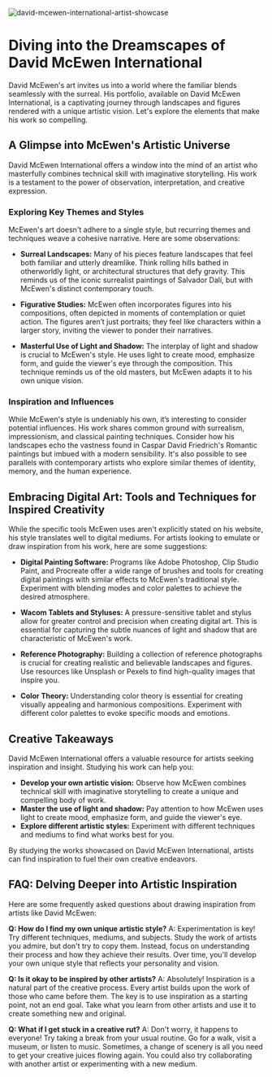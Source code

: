 ![david-mcewen-international-artist-showcase](https://images.pexels.com/photos/12195867/pexels-photo-12195867.jpeg?auto=compress&cs=tinysrgb&fit=crop&h=627&w=1200)

# Diving into the Dreamscapes of David McEwen International

David McEwen's art invites us into a world where the familiar blends seamlessly with the surreal. His portfolio, available on David McEwen International, is a captivating journey through landscapes and figures rendered with a unique artistic vision. Let's explore the elements that make his work so compelling.

## A Glimpse into McEwen's Artistic Universe

David McEwen International offers a window into the mind of an artist who masterfully combines technical skill with imaginative storytelling. His work is a testament to the power of observation, interpretation, and creative expression.

### Exploring Key Themes and Styles

McEwen's art doesn't adhere to a single style, but recurring themes and techniques weave a cohesive narrative. Here are some observations:

*   **Surreal Landscapes:** Many of his pieces feature landscapes that feel both familiar and utterly dreamlike. Think rolling hills bathed in otherworldly light, or architectural structures that defy gravity. This reminds us of the iconic surrealist paintings of Salvador Dalí, but with McEwen's distinct contemporary touch.

*   **Figurative Studies:** McEwen often incorporates figures into his compositions, often depicted in moments of contemplation or quiet action. The figures aren’t just portraits; they feel like characters within a larger story, inviting the viewer to ponder their narratives.

*   **Masterful Use of Light and Shadow:** The interplay of light and shadow is crucial to McEwen's style. He uses light to create mood, emphasize form, and guide the viewer's eye through the composition. This technique reminds us of the old masters, but McEwen adapts it to his own unique vision.

### Inspiration and Influences

While McEwen's style is undeniably his own, it’s interesting to consider potential influences. His work shares common ground with surrealism, impressionism, and classical painting techniques. Consider how his landscapes echo the vastness found in Caspar David Friedrich's Romantic paintings but imbued with a modern sensibility. It's also possible to see parallels with contemporary artists who explore similar themes of identity, memory, and the human experience.

## Embracing Digital Art: Tools and Techniques for Inspired Creativity

While the specific tools McEwen uses aren't explicitly stated on his website, his style translates well to digital mediums. For artists looking to emulate or draw inspiration from his work, here are some suggestions:

*   **Digital Painting Software:** Programs like Adobe Photoshop, Clip Studio Paint, and Procreate offer a wide range of brushes and tools for creating digital paintings with similar effects to McEwen's traditional style. Experiment with blending modes and color palettes to achieve the desired atmosphere.

*   **Wacom Tablets and Styluses:** A pressure-sensitive tablet and stylus allow for greater control and precision when creating digital art. This is essential for capturing the subtle nuances of light and shadow that are characteristic of McEwen's work.

*   **Reference Photography:** Building a collection of reference photographs is crucial for creating realistic and believable landscapes and figures. Use resources like Unsplash or Pexels to find high-quality images that inspire you.

*   **Color Theory:** Understanding color theory is essential for creating visually appealing and harmonious compositions. Experiment with different color palettes to evoke specific moods and emotions.

## Creative Takeaways

David McEwen International offers a valuable resource for artists seeking inspiration and insight. Studying his work can help you:

*   **Develop your own artistic vision:** Observe how McEwen combines technical skill with imaginative storytelling to create a unique and compelling body of work.
*   **Master the use of light and shadow:** Pay attention to how McEwen uses light to create mood, emphasize form, and guide the viewer's eye.
*   **Explore different artistic styles:** Experiment with different techniques and mediums to find what works best for you.

By studying the works showcased on David McEwen International, artists can find inspiration to fuel their own creative endeavors.

## FAQ: Delving Deeper into Artistic Inspiration

Here are some frequently asked questions about drawing inspiration from artists like David McEwen:

**Q: How do I find my own unique artistic style?**
A: Experimentation is key! Try different techniques, mediums, and subjects. Study the work of artists you admire, but don't try to copy them. Instead, focus on understanding their process and how they achieve their results. Over time, you'll develop your own unique style that reflects your personality and vision.

**Q: Is it okay to be inspired by other artists?**
A: Absolutely! Inspiration is a natural part of the creative process. Every artist builds upon the work of those who came before them. The key is to use inspiration as a starting point, not an end goal. Take what you learn from other artists and use it to create something new and original.

**Q: What if I get stuck in a creative rut?**
A: Don't worry, it happens to everyone! Try taking a break from your usual routine. Go for a walk, visit a museum, or listen to music. Sometimes, a change of scenery is all you need to get your creative juices flowing again. You could also try collaborating with another artist or experimenting with a new medium.
